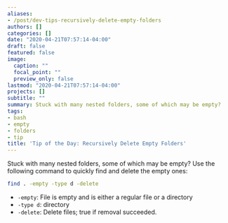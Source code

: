 ```yaml
---
aliases:
- /post/dev-tips-recursively-delete-empty-folders
authors: []
categories: []
date: "2020-04-21T07:57:14-04:00"
draft: false
featured: false
image:
  caption: ""
  focal_point: ""
  preview_only: false
lastmod: "2020-04-21T07:57:14-04:00"
projects: []
subtitle: ""
summary: Stuck with many nested folders, some of which may be empty?
tags:
- bash
- empty
- folders
- tip
title: 'Tip of the Day: Recursively Delete Empty Folders'
---
```


Stuck with many nested folders, some of which may be empty?
Use the following command to quickly find and delete the empty ones:

```bash
find . -empty -type d -delete
```

- `-empty`: File is empty and is either a regular file or a directory
- `-type d`: directory
- `-delete`: Delete files; true if removal succeeded.

